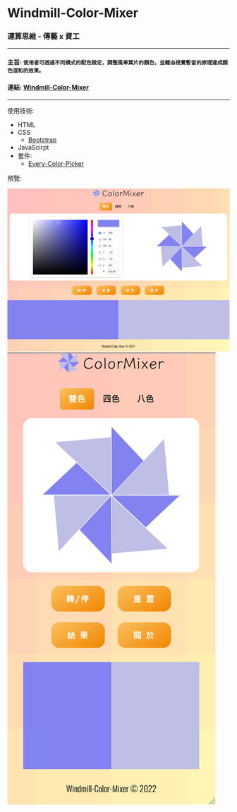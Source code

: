 # Windmill-Color-Mixer

### 運算思維 - 傳藝 x 資工

*** 
#### 主旨: `使用者可透過不同模式的配色設定，調整風車葉片的顏色，並藉由視覺暫留的原理達成顏色混和的效果。`
#### 連結: [Windmill-Color-Mixer](https://windmill.cnutt.me/)
****

使用技術:
- HTML
- CSS
    - [Bootstrap](https://getbootstrap.com/)
- JavaScirpt
- 套件:
    - [Every-Color-Picker](https://everycolorpicker.com/)

預覽:

![](./image/perview-pc.png)
![](./image/perview-phone.png)
